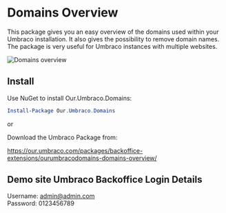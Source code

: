 # Domains Overview 
This package gives you an easy overview of the domains used within your Umbraco installation. It also gives the possibility to remove domain names. The package is very useful for Umbraco instances with multiple websites.


![Domains overview](/images/domains-overview.png)

## Install
Use NuGet to install  Our.Umbraco.Domains:  
```powershell
Install-Package Our.Umbraco.Domains 
```
or

Download the Umbraco Package from: 

https://our.umbraco.com/packages/backoffice-extensions/ourumbracodomains-domains-overview/

## Demo site Umbraco Backoffice Login Details
Username: admin@admin.com   
Password: 0123456789 

